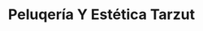 ---
title: "Peluqería Y Estética Tarzut"
url: /torrevieja/peluqeria-y-estetica-tarzut/
shop: peluquería
---